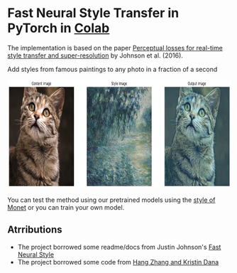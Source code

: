 # Fast Neural Style Transfer in PyTorch in [Colab](https://colab.research.google.com/drive/1JHAhTrDtZjd2BqE5z_Mg8LtmQLFza5ln?usp=sharing)

The implementation is based on the paper [Perceptual losses for real-time style transfer and super-resolution](https://arxiv.org/abs/1603.08155) by Johnson et al. (2016). 

Add styles from famous paintings to any photo in a fraction of a second

<p align = 'center'>
<img src = 'examples/images/example.png' height = '246px'>
</p>

You can test the method using our pretrained models using the [style of Monet]('examples/trained-models') or you can train your own model.

## Atrributions
- The project borrowed some readme/docs from Justin Johnson's [Fast Neural Style](https://github.com/jcjohnson/fast-neural-style)
- The project borrowed some code from [Hang Zhang and Kristin Dana](https://github.com/zhanghang1989/PyTorch-Multi-Style-Transfer) 